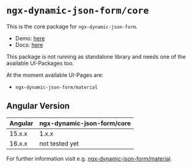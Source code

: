 # `ngx-dynamic-json-form/core`

This is the core package for `ngx-dynamic-json-form`.

- Demo: [here](https://digisolu.github.io/ngx-dynamic-json-form/?path=/docs/examples-and-guides-registration-form--documentation)
- Docs: [here](https://digisolu.github.io/ngx-dynamic-json-form/)

This package is not running as standalone library and needs one of the available UI-Packages too.

At the moment available UI-Pages are:

- `ngx-dynamic-json-form/material`

## Angular Version

<table width="100%">
  <thead>
    <tr>
      <th align="left">Angular</th>
      <th align="left">ngx-dynamic-json-form/core</th>
    </tr>
  </thead>
  <tbody>
    <tr>
      <td>15.x.x</td>
      <td>1.x.x</td>
    </tr>
    <tr>
      <td>16.x.x</td>
      <td>not tested yet</td>
    </tr>
  </tbody>
</table>

For further information visit e.g. [ngx-dynamic-json-form/material](https://digisolu.github.io/ngx-dynamic-json-form/).
